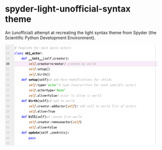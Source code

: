 # spyder-light-unofficial-syntax theme

An (unofficial) attempt at recreating the light syntax theme from Spyder (the Scientific Python Development Environment).

![A screenshot of your theme](screenshot.png)

